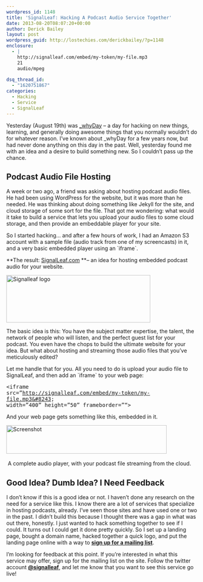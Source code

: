 ```yaml
---
wordpress_id: 1148
title: 'SignalLeaf: Hacking A Podcast Audio Service Together'
date: 2013-08-20T08:07:20+00:00
author: Derick Bailey
layout: post
wordpress_guid: http://lostechies.com/derickbailey/?p=1148
enclosure:
  - |
    http://signalleaf.com/embed/my-token/my-file.mp3
    21
    audio/mpeg
    
dsq_thread_id:
  - "1620751867"
categories:
  - Hacking
  - Service
  - SignalLeaf
---
```

Yesterday (August 19th) was [_whyDay](http://whyday.org) &#8211; a day for hacking on new things, learning, and generally doing awesome things that you normally wouldn&#8217;t do for whatever reason. I&#8217;ve known about _whyDay for a few years now, but had never done anything on this day in the past. Well, yesterday found me with an idea and a desire to build something new. So I couldn&#8217;t pass up the chance.

## Podcast Audio File Hosting

A week or two ago, a friend was asking about hosting podcast audio files. He had been using WordPress for the website, but it was more than he needed. He was thinking about doing something like Jekyll for the site, and cloud storage of some sort for the file. That got me wondering: what would it take to build a service that lets you upload your audio files to some cloud storage, and then provide an embeddable player for your site.

So I started hacking&#8230; and after a few hours of work, I had an Amazon S3 account with a sample file (audio track from one of my screencasts) in it, and a very basic embedded player using an \`iframe\`. 

**The result: [SignalLeaf.com](http://signalleaf.com) **&#8211; an idea for hosting embedded podcast audio for your website. 

[<img src="http://lostechies.com/derickbailey/files/2013/08/signalleaf_logo.png" alt="Signalleaf logo" width="380" height="125" border="0" />](http://signalleaf.com)

The basic idea is this: You have the subject matter expertise, the talent, the network of people who will listen, and the perfect guest list for your podcast. You even have the chops to build the ultimate website for your idea. But what about hosting and streaming those audio files that you&#8217;ve meticulously edited?

Let me handle that for you. All you need to do is upload your audio file to SignalLeaf, and then add an \`iframe\` to your web page:

<span class="webkit-html-tag" style="font-family: monospace"><iframe <br /><span class="webkit-html-attribute-name"> src</span>=&#8221;http://signalleaf.com/embed/my-token/my-file.mp3&#8243; <br /><span class="webkit-html-attribute-name"> width</span>=&#8221;<span class="webkit-html-attribute-value">400</span>&#8221; <span class="webkit-html-attribute-name">height</span>=&#8221;<span class="webkit-html-attribute-value">50</span>&#8221; <span class="webkit-html-attribute-name">frameborder</span>=&#8221;<span class="webkit-html-attribute-value"></span>&#8220;><br /></span><span class="webkit-html-tag" style="font-family: monospace"></iframe></span>

And your web page gets something like this, embedded in it. 

<img src="http://lostechies.com/derickbailey/files/2013/08/screenshot.png" alt="Screenshot" width="423" height="75" border="0" /> 

 A complete audio player, with your podcast file streaming from the cloud.

## Good Idea? Dumb Idea? I Need Feedback

I don&#8217;t know if this is a good idea or not. I haven&#8217;t done any research on the need for a service like this. I know there are a lot of services that specialize in hosting podcasts, already. I&#8217;ve seen those sites and have used one or two in the past. I didn&#8217;t build this because I thought there was a gap in what was out there, honestly. I just wanted to hack something together to see if I could. It turns out I could get it done pretty quickly. So I set up a landing page, bought a domain name, hacked together a quick logo, and put the landing page online with a way to [**sign up for a mailing list**](http://signalleaf.com).

I&#8217;m looking for feedback at this point. If you&#8217;re interested in what this service may offer, sign up for the mailing list on the site. Follow the twitter account [**@signalleaf**](http://twitter.com/signalleaf), and let me know that you want to see this service go live!